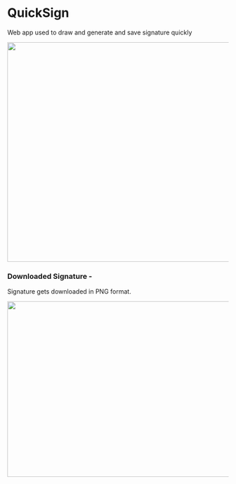 # QuickSign
Web app used to draw and generate and save signature quickly

<img src = "https://github.com/user-attachments/assets/1722d3aa-2506-44aa-a833-1f1a85a84d0b" width =900px, height = 500px/>

### Downloaded Signature -
Signature gets downloaded in PNG format.

<img src= "https://github.com/user-attachments/assets/3b906243-d263-4fdf-8efc-d988dae0274f" width = 800px, height =400px/>


